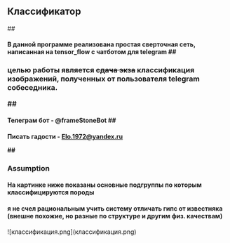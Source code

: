 ## Классификатор 
##<h4> В данной программе реализована простая сверточная сеть, написанная на tensor_flow с чатботом для telegram
##<h3> целью работы является ~~сдача экза~~ классификация изображений, полученных от пользователя telegram собеседника.

##<h4>Телеграм бот - @frameStoneBot
##<h4>Писать гадости - Elo.1972@yandex.ru

##<H3>Assumption </H3>
  <h4>На картинке ниже показаны основные подгруппы по которым классифицируются породы </h4>
  <h4>я не счел рациональным учить систему отличать гипс от известняка
    (внешне похожие, но разные по структуре и другим физ. качествам)</h4>
![классификация.png](классификация.png)
